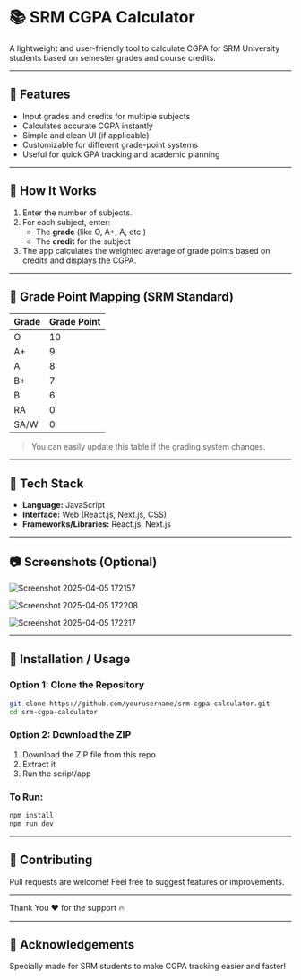 # 📚 SRM CGPA Calculator

A lightweight and user-friendly tool to calculate CGPA for SRM University students based on semester grades and course credits.

---

## 🚀 Features

- Input grades and credits for multiple subjects
- Calculates accurate CGPA instantly
- Simple and clean UI (if applicable)
- Customizable for different grade-point systems
- Useful for quick GPA tracking and academic planning

---

## 📌 How It Works

1. Enter the number of subjects.
2. For each subject, enter:
   - The **grade** (like O, A+, A, etc.)
   - The **credit** for the subject
3. The app calculates the weighted average of grade points based on credits and displays the CGPA.

---

## 🧽 Grade Point Mapping (SRM Standard)

| Grade | Grade Point |
|-------|-------------|
| O     | 10          |
| A+    | 9           |
| A     | 8           |
| B+    | 7           |
| B     | 6           |
| RA    | 0           |
| SA/W  | 0           |

> You can easily update this table if the grading system changes.

---

## 🔧 Tech Stack

- **Language:** JavaScript
- **Interface:** Web (React.js, Next.js, CSS)
- **Frameworks/Libraries:** React.js, Next.js

---

## 📷 Screenshots (Optional)

![Screenshot 2025-04-05 172157](https://github.com/user-attachments/assets/c2564204-2fd5-4b44-9338-0527c2fe549f)

![Screenshot 2025-04-05 172208](https://github.com/user-attachments/assets/7926097f-329b-4c66-acac-bf6beb5fb2b5)

![Screenshot 2025-04-05 172217](https://github.com/user-attachments/assets/744fa297-be8f-4e63-b011-d642341f9a0e)


---

## 👅 Installation / Usage

### Option 1: Clone the Repository

```bash
git clone https://github.com/yourusername/srm-cgpa-calculator.git
cd srm-cgpa-calculator
```

### Option 2: Download the ZIP

1. Download the ZIP file from this repo
2. Extract it
3. Run the script/app

### To Run:

```bash
npm install
npm run dev
```

---

## 🤝 Contributing

Pull requests are welcome! Feel free to suggest features or improvements.

---

Thank You ❤️ for the support 🔥

---

## 🙌 Acknowledgements

Specially made for SRM students to make CGPA tracking easier and faster!

